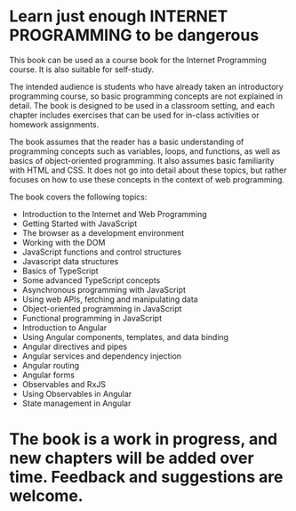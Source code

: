 # Learn just enough INTERNET PROGRAMMING to be dangerous

This book can be used as a course book for the Internet Programming course. It is also suitable for self-study.

The intended audience is students who have already taken an introductory programming course, so basic programming concepts are not explained in detail. The book is designed to be used in a classroom setting, and each chapter includes exercises that can be used for in-class activities or homework assignments.

The book assumes that the reader has a basic understanding of programming concepts such as variables, loops, and functions, as well as basics of object-oriented programming. It also assumes basic familiarity with HTML and CSS. It does not go into detail about these topics, but rather focuses on how to use these concepts in the context of web programming.

The book covers the following topics:

- Introduction to the Internet and Web Programming
- Getting Started with JavaScript
- The browser as a development environment
- Working with the DOM
- JavaScript functions and control structures
- Javascript data structures
- Basics of TypeScript
- Some advanced TypeScript concepts
- Asynchronous programming with JavaScript
- Using web APIs, fetching and manipulating data
- Object-oriented programming in JavaScript
- Functional programming in JavaScript
- Introduction to Angular
- Using Angular components, templates, and data binding
- Angular directives and pipes
- Angular services and dependency injection
- Angular routing
- Angular forms
- Observables and RxJS
- Using Observables in Angular
- State management in Angular

# The book is a work in progress, and new chapters will be added over time. Feedback and suggestions are welcome.